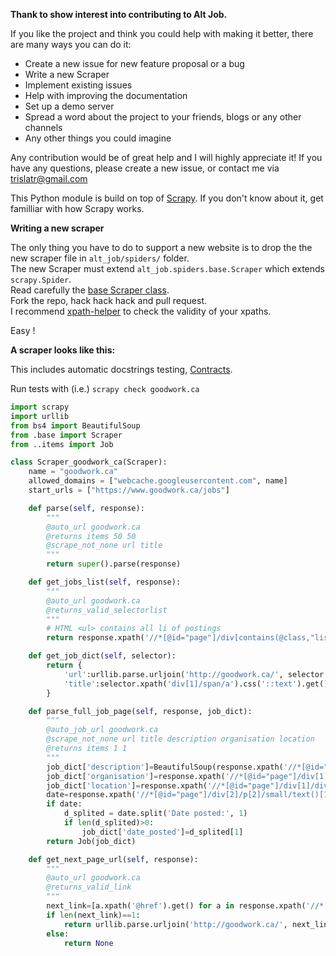 **Thank to show interest into contributing to Alt Job.**

If you like the project and think you could help with making it better, there are many ways you can do it:

- Create a new issue for new feature proposal or a bug
- Write a new Scraper
- Implement existing issues 
- Help with improving the documentation
- Set up a demo server
- Spread a word about the project to your friends, blogs or any other channels
- Any other things you could imagine

Any contribution would be of great help and I will highly appreciate it! If you have any questions, please create a new issue, or contact me via trislatr@gmail.com

This Python module is build on top of [Scrapy](https://scrapy.org). If you don't know about it, get familliar with how Scrapy works.

**Writing a new scraper**

The only thing you have to do to support a new website is to drop the the new scraper file in `alt_job/spiders/` folder.  
The new Scraper must extend `alt_job.spiders.base.Scraper` which extends `scrapy.Spider`.  
Read carefully the [base Scraper class](https://github.com/tristanlatr/alt_job/blob/master/alt_job/spiders/base.py).  
Fork the repo, hack hack hack and pull request.  
I recommend [xpath-helper](https://chrome.google.com/webstore/detail/xpath-helper/hgimnogjllphhhkhlmebbmlgjoejdpjl?hl=en) to check the validity of your xpaths.  

Easy !

**A scraper looks like this:**  

This includes automatic docstrings testing, [Contracts](https://docs.scrapy.org/en/latest/topics/contracts.html).  

Run tests with (i.e.) `scrapy check goodwork.ca`

```python
import scrapy
import urllib
from bs4 import BeautifulSoup
from .base import Scraper
from ..items import Job

class Scraper_goodwork_ca(Scraper):
    name = "goodwork.ca"
    allowed_domains = ["webcache.googleusercontent.com", name]
    start_urls = ["https://www.goodwork.ca/jobs"]

    def parse(self, response):
        """
        @auto_url goodwork.ca
        @returns items 50 50
        @scrape_not_none url title
        """
        return super().parse(response)

    def get_jobs_list(self, response):
        """
        @auto_url goodwork.ca
        @returns_valid_selectorlist
        """
        # HTML <ul> contains all li of postings
        return response.xpath('//*[@id="page"]/div[contains(@class,"listingthumb row")]')

    def get_job_dict(self, selector):
        return {
            'url':urllib.parse.urljoin('http://goodwork.ca/', selector.xpath('div[1]/span/a/@href').get()),
            'title':selector.xpath('div[1]/span/a').css('::text').get()
        }

    def parse_full_job_page(self, response, job_dict):
        """
        @auto_job_url goodwork.ca
        @scrape_not_none url title description organisation location
        @returns items 1 1  
        """
        job_dict['description']=BeautifulSoup(response.xpath('//*[@id="page"]/div[1]').get()).get_text()
        job_dict['organisation']=response.xpath('//*[@id="page"]/div[1]/div[1]/p[1]/a/text()').get()
        job_dict['location']=response.xpath('//*[@id="page"]/div[1]/div[1]/p[1]/text()[3]').get()
        date=response.xpath('//*[@id="page"]/div[2]/p[2]/small/text()[1]').get()
        if date:
            d_splited = date.split('Date posted:', 1)
            if len(d_splited)>0:
                job_dict['date_posted']=d_splited[1]
        return Job(job_dict)

    def get_next_page_url(self, response):
        """
        @auto_url goodwork.ca
        @returns_valid_link
        """
        next_link=[a.xpath('@href').get() for a in response.xpath('//*[@id="page"]/p/a') if 'Next' in a.css('::text').get() ]
        if len(next_link)==1:
            return urllib.parse.urljoin('http://goodwork.ca/', next_link[0])
        else:
            return None
```